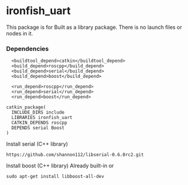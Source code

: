 # ironfish_uart
This package is for
Built as a library package. There is no launch files or nodes in it.

### Dependencies
```
  <buildtool_depend>catkin</buildtool_depend>
  <build_depend>roscpp</build_depend>
  <build_depend>serial</build_depend>
  <build_depend>boost</build_depend>

  <run_depend>roscpp</run_depend>
  <run_depend>serial</run_depend>
  <run_depend>boost</run_depend>
```
```
catkin_package(
  INCLUDE_DIRS include
  LIBRARIES ironfish_uart
  CATKIN_DEPENDS roscpp
  DEPENDS serial Boost
)
```
Install serial (C++ library)
```
https://github.com/shannon112/libserial-0.6.0rc2.git
```
Install boost (C++ library)
Already built-in or
```
sudo apt-get install libboost-all-dev
```

